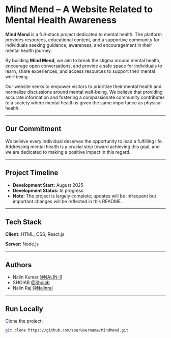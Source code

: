 # Mind Mend – A Website Related to Mental Health Awareness

**Mind Mend** is a full-stack project dedicated to mental health. The platform provides resources, educational content, and a supportive community for individuals seeking guidance, awareness, and encouragement in their mental health journey.  

By building **Mind Mend**, we aim to break the stigma around mental health, encourage open conversations, and provide a safe space for individuals to learn, share experiences, and access resources to support their mental well-being.  

Our website seeks to empower visitors to prioritize their mental health and normalize discussions around mental well-being. We believe that providing accurate information and fostering a compassionate community contributes to a society where mental health is given the same importance as physical health.  

---

## Our Commitment

We believe every individual deserves the opportunity to lead a fulfilling life. Addressing mental health is a crucial step toward achieving this goal, and we are dedicated to making a positive impact in this regard.  

---

## Project Timeline

- **Development Start:** August 2025  
- **Development Status:** In progress  
- **Note:** The project is largely complete; updates will be infrequent but important changes will be reflected in this README.  

---

## Tech Stack

**Client:** HTML, CSS, React.js  

**Server:** Node.js  

---

## Authors

- Nalin Kumar [@NALIN-9](https://github.com/NALIN-9)  
- SHOIAB [@Shoiab](https://github.com/Shoiab)  
- Nalin Raj [@Nalinraj](https://github.com/Nalinraj)  

---

## Run Locally

Clone the project:

```bash
git clone https://github.com/YourUsername/MindMend.git


